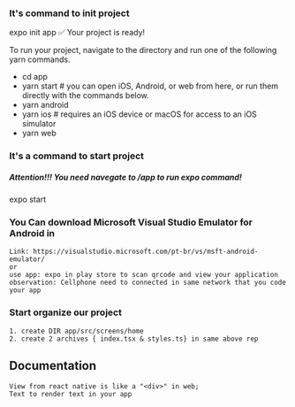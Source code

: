 ### It's command to init project
expo init app
✅ Your project is ready!

To run your project, navigate to the directory and run one of the following yarn commands.

- cd app
- yarn start # you can open iOS, Android, or web from here, or run them directly with the commands below.
- yarn android
- yarn ios # requires an iOS device or macOS for access to an iOS simulator
- yarn web


### It's a command to start project
##### Attention!!! You need navegate to /app to run expo command!
expo start

### You Can download Microsoft Visual Studio Emulator for Android in
    Link: https://visualstudio.microsoft.com/pt-br/vs/msft-android-emulator/
    or
    use app: expo in play store to scan qrcode and view your application
    observation: Cellphone need to connected in same network that you code your app



### Start organize our project

    1. create DIR app/src/screens/home
    2. create 2 archives { index.tsx & styles.ts} in same above rep




## Documentation

    View from react native is like a "<div>" in web;
    Text to render text in your app